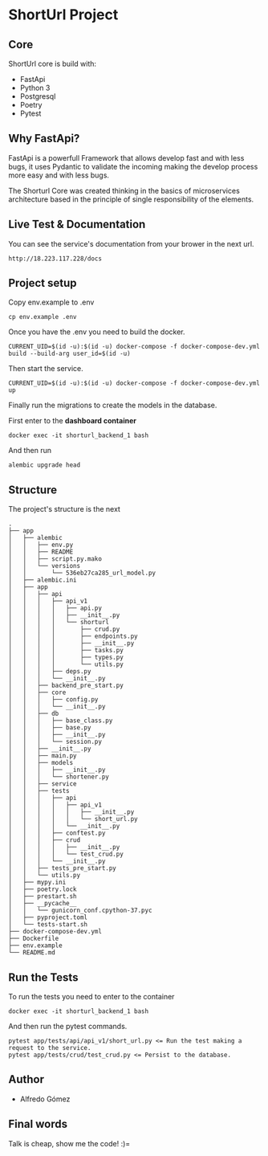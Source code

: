 # ShortUrl Project

## Core

ShortUrl core is build with:

- FastApi
- Python 3
- Postgresql
- Poetry
- Pytest


## Why FastApi?

FastApi is a powerfull Framework that allows develop fast and with less bugs, it uses Pydantic to validate the incoming making the develop process more easy and with less bugs.

The Shorturl Core was created thinking in the basics of microservices architecture based in the principle of single responsibility of the elements.


## Live Test & Documentation

You can see the service's documentation from your brower in the next url.

```
http://18.223.117.228/docs
```


## Project setup

Copy env.example to .env

```
cp env.example .env
```

Once you have the .env you need to build the docker.
```
CURRENT_UID=$(id -u):$(id -u) docker-compose -f docker-compose-dev.yml build --build-arg user_id=$(id -u)
```

Then start the service.
```
CURRENT_UID=$(id -u):$(id -u) docker-compose -f docker-compose-dev.yml up
```

Finally run the migrations to create the models in the database.

First enter to the **dashboard container**
```
docker exec -it shorturl_backend_1 bash
```

And then run
```
alembic upgrade head
```
## Structure
The project's structure is the next

```
.
├── app
│   ├── alembic
│   │   ├── env.py
│   │   ├── README
│   │   ├── script.py.mako
│   │   └── versions
│   │       └── 536eb27ca285_url_model.py
│   ├── alembic.ini
│   ├── app
│   │   ├── api
│   │   │   ├── api_v1
│   │   │   │   ├── api.py
│   │   │   │   ├── __init__.py
│   │   │   │   └── shorturl
│   │   │   │       ├── crud.py
│   │   │   │       ├── endpoints.py
│   │   │   │       ├── __init__.py
│   │   │   │       ├── tasks.py
│   │   │   │       ├── types.py
│   │   │   │       └── utils.py
│   │   │   ├── deps.py
│   │   │   └── __init__.py
│   │   ├── backend_pre_start.py
│   │   ├── core
│   │   │   ├── config.py
│   │   │   └── __init__.py
│   │   ├── db
│   │   │   ├── base_class.py
│   │   │   ├── base.py
│   │   │   ├── __init__.py
│   │   │   └── session.py
│   │   ├── __init__.py
│   │   ├── main.py
│   │   ├── models
│   │   │   ├── __init__.py
│   │   │   └── shortener.py
│   │   ├── service
│   │   ├── tests
│   │   │   ├── api
│   │   │   │   ├── api_v1
│   │   │   │   │   ├── __init__.py
│   │   │   │   │   └── short_url.py
│   │   │   │   └── __init__.py
│   │   │   ├── conftest.py
│   │   │   ├── crud
│   │   │   │   ├── __init__.py
│   │   │   │   └── test_crud.py
│   │   │   └── __init__.py
│   │   ├── tests_pre_start.py
│   │   └── utils.py
│   ├── mypy.ini
│   ├── poetry.lock
│   ├── prestart.sh
│   ├── __pycache__
│   │   └── gunicorn_conf.cpython-37.pyc
│   ├── pyproject.toml
│   └── tests-start.sh
├── docker-compose-dev.yml
├── Dockerfile
├── env.example
└── README.md

```
## Run the Tests

To run the tests you need to enter to the container

```
docker exec -it shorturl_backend_1 bash
```

And then run the pytest commands.

```
pytest app/tests/api/api_v1/short_url.py <= Run the test making a request to the service.
pytest app/tests/crud/test_crud.py <= Persist to the database.
```

## Author

- Alfredo Gómez 

## Final words

Talk is cheap, show me the code! :)=